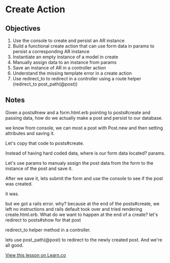 # Create Action

## Objectives

1. Use the console to create and persist an AR instance
2. Build a functional create action that can use form data in params to persist a corresponding AR instance
3. Instantiate an empty instance of a model in create
4. Manually assign data to an instance from params
5. Save an instance of AR in a controller action
6. Understand the missing template error in a create action
7. Use redirect_to to redirect in a controller using a route helper (redirect_to post_path(@post))

## Notes

Given a posts#new and a form.html.erb pointing to posts#create and passing data, how do we actually make a post and persist to our database.

we know from console, we can most a post with Post.new and then setting attributes and saving it.

Let's copy that code to posts#create.

Instead of having hard coded data, where is our form data located? params.

Let's use params to manualy assign the post data from the form to the instance of the post and save it.

After we save it, lets submit the form and use the console to see if the post was created.

it was.

but we got a rails error. why? because at the end of the posts#create, we left no instructions and rails default took over and tried rendering create.html.erb. What do we want to happen at the end of a create? let's redirect to posts#show for that post

redirect_to helper method in a controller.

lets use post_path(@post) to redirect to the newly created post. And we're all good.

<a href='https://learn.co/lessons/rails-create-action-readme' data-visibility='hidden'>View this lesson on Learn.co</a>
